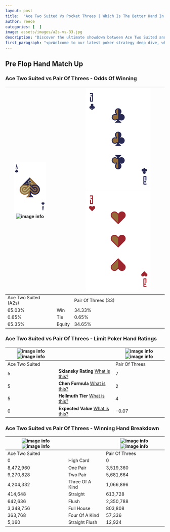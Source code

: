 ```yaml
---
layout: post
title:  "Ace Two Suited Vs Pocket Threes | Which Is The Better Hand In Poker? A Complete Guide"
author: reece
categories: [  ]
image: assets/images/a2s-vs-33.jpg
description: "Discover the ultimate showdown between Ace Two Suited and Pair Of Threes in poker! Uncover the odds, strategies, and scenarios where one hand triumphs over the other. Get ready to up your poker game with this thrilling analysis."
first_paragraph: "<p>Welcome to our latest poker strategy deep dive, where we're pitting two distinct hands against each other in a high-stakes showdown: Ace Two Suited vs Pair Of Threes.</p><p>In the dynamic world of poker, every decision counts, and knowing which hand holds the upper hand is key to your success at the table.</p><p>In this article, we'll dissect these two hands, explore the scenarios where one dominates the other, and equip you with the knowledge to make strategic choices that can tip the odds in your favor.</p><p>Get ready to unravel the intriguing dynamics of these poker hands and elevate your game to new heights.</p>"
---
```




[comment]: # (sp0)

## Pre Flop Hand Match Up

<div class="table hand-ratings" markdown="1"> 



### Ace Two Suited vs Pair Of Threes - Odds Of Winning


    
| ![image info](assets/images/hand1/A.png) ![image info](assets/images/hand1/2s.png) |  | ![image info](assets/images/hand2/3.png) ![image info](assets/images/hand2/3o.png) |
| -------- | -------- | -------- |
| Ace Two Suited (A2s) |  | Pair Of Threes (33) |
| 65.03% | Win | 34.33% |
| 0.65% | Tie | 0.65% |
| 65.35% | Equity | 34.65% |




[comment]: # (sp1)



### Ace Two Suited vs Pair Of Threes - Limit Poker Hand Ratings


    
| ![image info](https://www.riverpairs.com/assets/images/hand1/A.png) ![image info](https://www.riverpairs.com/assets/images/hand1/2s.png) |  | ![image info](https://www.riverpairs.com/assets/images/hand2/3.png) ![image info](https://www.riverpairs.com/assets/images/hand2/3o.png) |
| -------- | -------- | -------- |
| Ace Two Suited |  | Pair Of Threes |
| 5 | **Sklansky Rating** [What is this?](/sklansky-rating-explained) | 7 |
| 5 | **Chen Formula** [What is this?](/chen-formula-explained) | 2 |
| 5 | **Hellmuth Tier** [What is this?](/Hellmuth-tier-explained) | 4 |
| 0 | **Expected Value** [What is this?](/expected-value-explained) | -0.07 |




[comment]: # (sp2)



### Ace Two Suited vs Pair Of Threes - Winning Hand Breakdown


    
| ![image info](https://www.riverpairs.com/assets/images/hand1/A.png) ![image info](https://www.riverpairs.com/assets/images/hand1/2s.png) |  | ![image info](https://www.riverpairs.com/assets/images/hand2/3.png) ![image info](https://www.riverpairs.com/assets/images/hand2/3o.png) |
| -------- | -------- | -------- |
| Ace Two Suited |  | Pair Of Threes |
| 0 | High Card | 0 |
| 8,472,960 | One Pair | 3,519,360 |
| 9,270,828 | Two Pair | 5,681,664 |
| 4,204,332 | Three Of A Kind | 1,066,896 |
| 414,648 | Straight | 613,728 |
| 642,636 | Flush | 2,350,788 |
| 3,348,756 | Full House | 803,808 |
| 363,768 | Four Of A Kind | 57,336 |
| 5,160 | Straight Flush | 12,924 |




[comment]: # (sp3)



</div>

[comment]: # (sp4)



[comment]: # (sp5)

